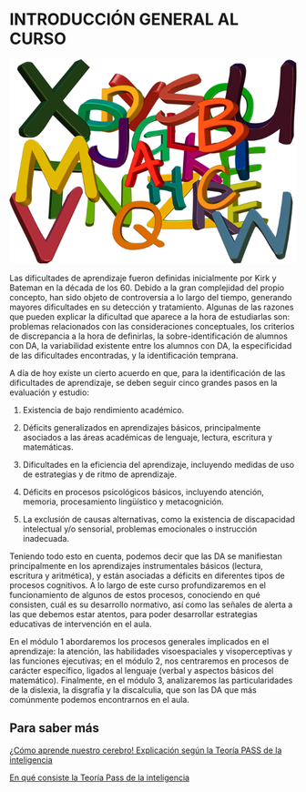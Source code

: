 # INTRODUCCIÓN GENERAL AL CURSO


![tomada de Pixabay](img/abc-916665__480.png)


Las dificultades de aprendizaje fueron definidas inicialmente por Kirk y Bateman en la década de los 60. Debido a la gran complejidad del propio concepto, han sido objeto de controversia a lo largo del tiempo, generando mayores dificultades en su detección y tratamiento. Algunas de las razones que pueden explicar la dificultad que aparece a la hora de estudiarlas son: problemas relacionados con las consideraciones conceptuales, los criterios de discrepancia a la hora de definirlas, la sobre-identificación de alumnos con DA, la variabilidad existente entre los alumnos con DA, la especificidad de las dificultades encontradas, y la identificación temprana.

A día de hoy existe un cierto acuerdo en que, para la identificación de las dificultades de aprendizaje, se deben seguir cinco grandes pasos en la evaluación y estudio:   

1.  Existencia de bajo rendimiento académico.

2.  Déficits generalizados en aprendizajes básicos, principalmente asociados a las áreas académicas de lenguaje, lectura, escritura y matemáticas.
   
3.  Dificultades en la eficiencia del aprendizaje, incluyendo medidas de uso de estrategias y de ritmo de aprendizaje.
    
4.  Déficits en procesos psicológicos básicos, incluyendo atención, memoria, procesamiento lingüístico y metacognición.
    
5.  La exclusión de causas alternativas, como la existencia de discapacidad intelectual y/o sensorial, problemas emocionales o instrucción inadecuada.
    

Teniendo todo esto en cuenta, podemos decir que las DA se manifiestan principalmente en los aprendizajes instrumentales básicos (lectura, escritura y aritmética), y están asociadas a déficits en diferentes tipos de procesos cognitivos. A lo largo de este curso profundizaremos en el funcionamiento de algunos de estos procesos, conociendo en qué consisten, cuál es su desarrollo normativo, así como las señales de alerta a las que debemos estar atentos, para poder desarrollar estrategias educativas de intervención en el aula.

En el módulo 1 abordaremos los procesos generales implicados en el aprendizaje: la atención, las habilidades visoespaciales y visoperceptivas y las funciones ejecutivas; en el módulo 2, nos centraremos en procesos de carácter específico, ligados al lenguaje (verbal y aspectos básicos del matemático). Finalmente, en el módulo 3, analizaremos las particularidades de la dislexia, la disgrafía y la discalculia, que son las DA que más comúnmente podemos encontrarnos en el aula.  
  

##   Para saber más
  
[¿Cómo aprende nuestro cerebro! Explicación según la Teoría PASS de la inteligencia](https://www.youtube.com/watch?v=-6PMFRwvYug "¿Cómo aprende nuestro cerebro?")

[En qué consiste la Teoría Pass de la inteligencia](http://www.svplaredo.es/do_archivos/Teoria_PASS.pdf)
